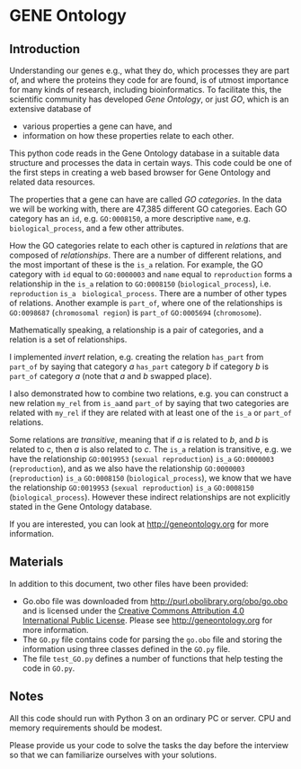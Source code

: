 # GENE Ontology

## Introduction

Understanding our genes e.g., what they do, which processes they are part of, and where the proteins they code for are found, is of utmost importance for many kinds of research, including bioinformatics. To facilitate this, the scientific community has developed *Gene
Ontology*, or just *GO*, which is an extensive database of
  * various properties a gene can have, and
  * information on how these properties relate to each other.
  
This python code reads in the Gene Ontology database in a suitable data structure and processes the data in certain ways. This code could be one of the first steps in creating a web based browser for Gene Ontology and related data resources.

The properties that a gene can have are called *GO categories*. In the data we will be working with, there are 47,385 different GO
categories. Each GO category has an `id`, e.g. `GO:0008150`, a more descriptive `name`, e.g. `biological_process`, and a few other
attributes.

How the GO categories relate to each other is captured in *relations* that are composed of *relationships*. There are a number of different relations, and the most important of these is the `is_a` relation. For example, the GO category with `id` equal to `GO:0000003` and `name` equal to `reproduction` forms a relationship in the `is_a` relation to `GO:0008150` (`biological_process`), i.e. `reproduction` `is_a ` `biological_process`. There are a number of other types of relations. Another example is `part_of`, where one of the relationships is `GO:0098687` (`chromosomal region`) is `part_of` `GO:0005694` (`chromosome`).

Mathematically speaking, a relationship is a pair of categories, and a relation is a set of relationships.

I implemented *invert* relation, e.g. creating the relation `has_part` from `part_of` by saying that category *a* `has_part` category *b* if category *b* is `part_of` category *a* (note that *a* and *b* swapped place).

I also demonstrated how to combine two relations, e.g. you can construct a new relation `my_rel` from `is_a`and `part_of` by saying that two categories are related with `my_rel` if they are related with at least one of the `is_a` or `part_of` relations.

Some relations are *transitive*, meaning that if *a* is related to *b*, and *b* is related to *c*, then *a* is also related to *c*. The `is_a` relation is transitive, e.g. we have the relationship `GO:0019953` (`sexual reproduction`) `is_a` `GO:0000003` (`reproduction`), and as we also have the relationship `GO:0000003` (`reproduction`) `is_a` `GO:0008150` (`biological_process`), we know that we have the relationship `GO:0019953` (`sexual reproduction`) `is_a` `GO:0008150` (`biological_process`). However these indirect relationships are not explicitly stated in the Gene Ontology database.

If you are interested, you can look at http://geneontology.org for more information.

## Materials

In addition to this document, two other files have been provided:
  * Go.obo file was downloaded from http://purl.obolibrary.org/obo/go.obo and is licensed under the
    [Creative Commons Attribution 4.0 International Public License][1]. Please see http://geneontology.org for more information.
  * The `GO.py` file contains code for parsing the `go.obo` file and storing the information using three classes defined in the `GO.py`
    file.
  * The file `test_GO.py` defines a number of functions that help testing the code in `GO.py`.

[1]: https://creativecommons.org/licenses/by/4.0/legalcode

## Notes

All this code should run with Python 3 on an ordinary PC or server. CPU and memory requirements should be modest.

Please provide us your code to solve the tasks the day before the interview so that we can familiarize ourselves with your solutions.
